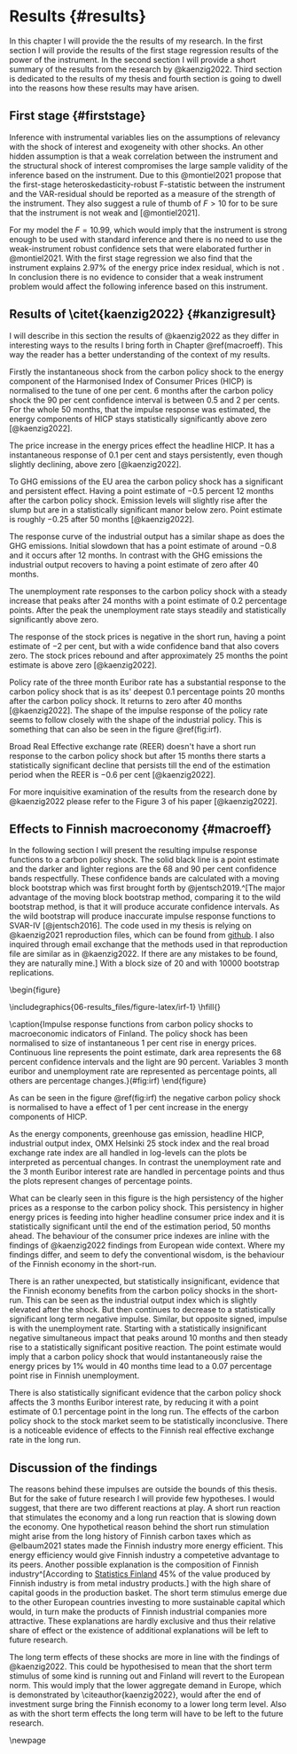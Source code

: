 

# Results {#results}

In this chapter I will provide the the results of my research. In the first section I will provide the results of the first stage regression results of the power of the instrument. In the second section I will provide a short summary of the results from the research by @kaenzig2022. Third section is dedicated to the results of my thesis and fourth section is going to dwell into the reasons how these results may have arisen. 

## First stage {#firststage}

Inference with instrumental variables lies on the assumptions of relevancy with the shock of interest and exogeneity with other shocks. An other hidden assumption is that a weak correlation between the instrument and the structural shock of interest compromises the large sample validity of the inference based on the instrument. Due to this @montiel2021 propose that the first-stage heteroskedasticity-robust F-statistic between the instrument and the VAR-residual should be reported as a measure of the strength of the instrument. They also suggest a rule of thumb of $F > 10$ for to be sure that the instrument is not weak and  [@montiel2021].

For my model the $F = 10.99$, which would imply that the instrument is strong enough to be used with standard inference and there is no need to use the weak-instrument robust confidence sets that were elaborated further in @montiel2021. With the first stage regression we also find that the instrument explains $2.97\%$ of the energy price index residual, which is not . In conclusion there is no evidence to consider that a weak instrument problem would affect the following inference based on this instrument.

## Results of \citet{kaenzig2022} {#kanzigresult}

I will describe in this section the results of @kaenzig2022 as they differ in interesting ways to the results I bring forth in Chapter \@ref(macroeff). This way the reader has a better understanding of the context of my results.

Firstly the instantaneous shock from the carbon policy shock to the energy component of the Harmonised Index of Consumer Prices (HICP) is normalised to the tune of one per cent. 6 months after the carbon policy shock the 90 per cent confidence interval is between $0.5$ and $2$ per cents. For the whole $50$ months, that the impulse response was estimated, the energy components of HICP stays statistically significantly above zero [@kaenzig2022].

The price increase in the energy prices effect the headline HICP. It has a instantaneous response of $0.1$ per cent and stays persistently, even though slightly declining, above zero [@kaenzig2022]. 

To GHG emissions of the EU area the carbon policy shock has a significant and persistent effect. Having a point estimate of $-0.5$ percent $12$ months after the carbon policy shock. Emission levels will slightly rise after the slump but are in a statistically significant manor below zero. Point estimate is roughly $-0.25$ after $50$ months [@kaenzig2022].

The response curve of the industrial output has a similar shape as does the GHG emissions. Initial slowdown that has a point estimate of around $-0.8$ and it occurs after $12$ months. In contrast with the GHG emissions the industrial output recovers to having a point estimate of zero after $40$ months. 

The unemployment rate responses to the carbon policy shock with a steady increase that peaks after $24$ months with a point estimate of $0.2$ percentage points. After the peak the unemployment rate stays steadily and statistically significantly above zero.

The response of the stock prices is negative in the short run, having a point estimate of $-2$ per cent, but with a wide confidence band that also covers zero. The stock prices rebound and after approximately $25$ months the point estimate is above zero [@kaenzig2022]. 

Policy rate of the three month Euribor rate has a substantial response to the carbon policy shock that is as its' deepest $0.1$ percentage points $20$ months after the carbon policy shock. It returns to zero after $40$ months [@kaenzig2022]. The shape of the impulse response of the policy rate seems to follow closely with the shape of the industrial policy. This is something that can also be seen in the figure \@ref(fig:irf).

Broad Real Effective exchange rate (REER) doesn't have a short run response to the carbon policy shock but after $15$ months there starts a statistically significant decline that persists till the end of the estimation period when the REER is $-0.6$ per cent [@kaenzig2022]. 

For more inquisitive examination of the results from the research done by @kaenzig2022 please refer to the Figure 3 of his paper [@kaenzig2022]. 

## Effects to Finnish macroeconomy {#macroeff}

In the following section I will present the resulting impulse response functions to a carbon policy shock. The solid black line is a point estimate and the darker and lighter regions are the 68 and 90 per cent confidence bands respectfully. These confidence bands are calculated with a moving block bootstrap which was first brought forth by @jentsch2019.^[The major advantage of the moving block bootstrap method, comparing it to the wild bootstrap method, is that it will produce accurate confidence intervals. As the wild bootstrap will produce inaccurate impulse response functions to SVAR-IV [@jentsch2016]. The code used in my thesis is relying on @kaenzig2021 reproduction files, which can be found from [ github](https://github.com/dkaenzig/replicationOilSupplyNews). I also inquired through email exchange that the methods used in that reproduction file are similar as in @kaenzig2022. If there are any mistakes to be found, they are naturally mine.] With a block size of 20 and with $10 000$ bootstrap replications.  

\begin{figure}

\includegraphics{06-results_files/figure-latex/irf-1} \hfill{}

\caption{Impulse response functions from carbon policy shocks to macroeconomic indicators of Finland. The policy shock has been normalised to size of instantaneous 1 per cent rise in energy prices. Continuous line represents the point estimate, dark area  represents the 68 percent confidence intervals and the light are 90 percent. Variables 3 month euribor and unemployment rate are represented as percentage points, all others are percentage changes.}(\#fig:irf)
\end{figure}



As can be seen in the figure \@ref(fig:irf) the negative carbon policy shock is normalised to have a effect of $1$ per cent increase in the energy components of HICP. 

As the energy components, greenhouse gas emission, headline HICP, industrial output index,  OMX Helsinki 25 stock index and the real broad exchange rate index are all handled in log-levels can the plots be interpreted as percentual changes. In contrast the unemployment rate and the 3 month Euribor interest rate are handled in percentage points and thus the plots represent changes of percentage points.

What can be clearly seen in this figure is the high persistency of the higher prices as a response to the carbon policy shock. This persistency in higher energy prices is feeding into higher headline consumer price index and it is statistically significant until the end of the estimation period, $50$ months ahead. The behaviour of the consumer price indexes are inline with the findings of @kaenzig2022 findings from European wide context. Where my findings differ, and seem to defy the conventional wisdom, is the behaviour of the Finnish economy in the short-run. 

There is an rather unexpected, but statistically insignificant, evidence that the Finnish economy benefits from the carbon policy shocks in the short-run. This can be seen as the industrial output index which is slightly elevated after the shock. But then continues to decrease to a statistically significant long term negative impulse. Similar, but opposite signed, impulse is with the unemployment rate. Starting with a statistically insignificant negative simultaneous impact that peaks around 10 months and then steady rise to a statistically significant positive reaction. The point estimate would imply that a carbon policy shock that would instantaneously raise the energy prices by 1% would in $40$ months time lead to a $0.07$ percentage point rise in Finnish unemployment. 

There is also statistically significant evidence that the carbon policy shock affects the $3$ months Euribor interest rate, by reducing it with a point estimate of 0.1 percentage point in the long run. The effects of the carbon policy shock to the stock market seem to be statistically inconclusive. There is a noticeable evidence of effects to the Finnish real effective exchange rate in the long run.

## Discussion of the findings

The reasons behind these impulses are outside the bounds of this thesis. But for the sake of future research I will provide few hypotheses. I would suggest, that there are two different reactions at play. A short run reaction that stimulates the economy and a long run reaction that is slowing down the economy. One hypothetical reason behind the short run stimulation might arise from the long history of Finnish carbon taxes which as @elbaum2021 states made the Finnish industry more energy efficient. This energy efficiency would give Finnish industry a competetive advantage to its peers. Another possible explanation is the composition of Finnish industry^[According to [Statistics Finland](https://www.stat.fi/til/tti/2020/tti_2020_2021-07-01_tie_001_en.html) 45% of the value produced by Finnish industry is from metal industry products.]  with the high share of capital goods in the production basket. The short term stimulus emerge due to the other European countries investing to more sustainable capital which would, in turn make the products of Finnish industrial companies more attractive. These explanations are hardly exclusive and thus their relative share of effect or the existence of additional explanations will be left to future research.

The long term effects of these shocks are more in line with the findings of @kaenzig2022. This could be hypothesised to mean that the short term stimulus of some kind is running out and Finland will revert to the European norm. This would imply that the lower aggregate demand in Europe, which is demonstrated by \citeauthor{kaenzig2022}, would after the end of investment surge bring the Finnish economy to a lower long term level. Also as with the short term effects the long term will have to be left to the future research. 

\newpage
